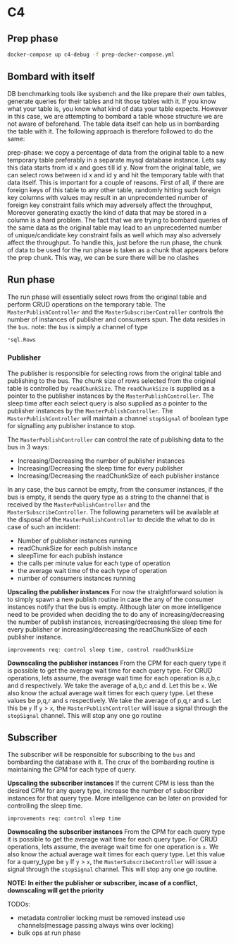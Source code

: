 # C4

## Prep phase

```bash
docker-compose up c4-debug -f prep-docker-compose.yml
```

## Bombard with itself

DB benchmarking tools like sysbench and the like prepare their own tables, generate queries for their tables and hit those tables with it. If you know what your table is, you know what kind of data your table expects. However in this case, we are attempting to bombard a table whose structure we are not aware of beforehand.
The table data itself can help us in bombarding the table with it. The following approach is therefore followed to do the same:

prep-phase: we copy a percentage of data from the original table to a new temporary table preferably in a separate mysql database instance. Lets say this data starts from id x and goes till id y. Now from the original table, we can select rows between id x and id y and hit the temporary table with that data itself. This is important for a couple of reasons. First of all, if there are foreign keys of this table to any other table, randomly hitting such foreign key columns with values may result in an unprecendented number of foreign key constraint fails which may adversely affect the throughput, Moreover generating exactly the kind of data that may be stored in a column is a hard problem.
The fact that we are trying to bombard queries of the same data as the original table may lead to an unprecedented number of unique/candidate key constraint fails as well which may also adversely affect the throughput. To handle this, just before the run phase, the chunk of data to be used for the run phase is taken as a chunk that appears before the prep chunk. This way, we can be sure there will be no clashes

## Run phase

The run phase will essentially select rows from the original table and perform CRUD operations on the temporary table. The `MasterPublishController` and the `MasterSubscriberController` controls the number of instances of publisher and consumers spun.
The data resides in the `bus`.
note: the `bus` is simply a channel of type

```go
*sql.Rows
```

### Publisher

The publisher is responsible for selecting rows from the original table and publishing to the bus. The chunk size of rows selected from the original table is controlled by `readChunkSize`. The `readChunkSize` is supplied as a pointer to the publisher instances by the `MasterPublishController`. The sleep time after each select query is also supplied as a pointer to the publisher instances by the `MasterPublishController`. The `MasterPublishController` will maintain a channel `stopSignal` of boolean type for signalling any publisher instance to stop.

The `MasterPublishController` can control the rate of publishing data to the bus in 3 ways:

- Increasing/Decreasing the number of publisher instances
- Increasing/Decreasing the sleep time for every publisher
- Increasing/Decreasing the readChunkSize of each publisher instance

In any case, the bus cannot be empty, from the consumer instances, if the bus is empty, it sends the query type as a string to the channel that is received by the `MasterPublishController` and the `MasterSubscribeController`. The following parameters will be available at the disposal of the `MasterPublishController` to decide the what to do in case of such an incident:

- Number of publisher instances running
- readChunkSize for each publish instance
- sleepTime for each publish instance
- the calls per minute value for each type of operation
- the average wait time of the each type of operation
- number of consumers instances running

**Upscaling the publisher instances**
For now the straightforward solution is to simply spawn a new publish routine in case the any of the consumer instances notify that the bus is empty. Although later on more intelligence need to be provided when deciding the to do any of increasing/decreasing the number of publish instances, increasing/decreasing the sleep time for every publisher or increasing/decreasing the readChunkSize of each publisher instance.

```text
improvements req: control sleep time, control readChunkSize
```

**Downscaling the publisher instances**
From the CPM for each query type it is possible to get the average wait time for each query type. For CRUD operations, lets assume, the average wait time for each operation is a,b,c and d respectively. We take the average of a,b,c and d. Let this be `x`.
We also know the actual average wait times for each query type. Let these values be p,q,r and s respectively. We take the average of p,q,r and s. Let this be `y`
If `y` > `x`, the `MasterPublishController` will issue a signal through the `stopSignal` channel. This will stop any one go routine

## Subscriber

The subscriber will be responsible for subscribing to the `bus` and bombarding the database with it. The crux of the bombarding routine is maintaining the CPM for each type of query.

**Upscaling the subscriber instances**
If the current CPM is less than the desired CPM for any query type, increase the number of subscriber instances for that query type. More intelligence can be later on provided for controlling the sleep time.

```text
improvements req: control sleep time
```

**Downscaling the subscriber instances**
From the CPM for each query type it is possible to get the average wait time for each query type. For CRUD operations, lets assume, the average wait time for one operation is `x`. We also know the actual average wait times for each query type. Let this value for a query_type be `y`
If `y` > `x`, the `MasterSubscribeController` will issue a signal through the `stopSignal` channel. This will stop any one go routine.

**NOTE: In either the publisher or subscriber, incase of a conflict, downscaling will get the priority**

TODOs:

- metadata controller locking must be removed instead use channels(message passing always wins over locking)
- bulk ops at run phase
